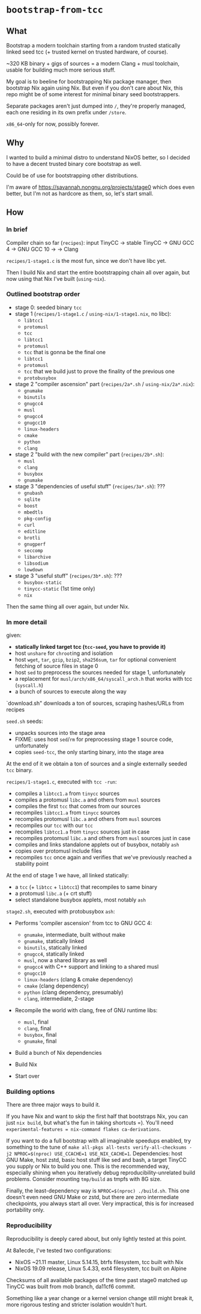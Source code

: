 # `bootstrap-from-tcc`

## What

Bootstrap a modern toolchain
starting from a random trusted statically linked seed tcc
(+ trusted kernel on trusted hardware, of course).

~320 KB binary + gigs of sources = a modern Clang + musl toolchain,
usable for building much more serious stuff.

My goal is to beeline for bootstrapping Nix package manager,
then bootstrap Nix again using Nix.
But even if you don't care about Nix,
this repo might be of some interest for minimal binary seed bootstrappers.

Separate packages aren't just dumped into `/`, they're properly managed,
each one residing in its own prefix under `/store`.

`x86_64`-only for now, possibly forever.

## Why

I wanted to build a minimal distro to understand NixOS better,
so I decided to have a decent trusted binary core bootstrap as well.

Could be of use for bootstrapping other distributions.

I'm aware of https://savannah.nongnu.org/projects/stage0 which does even better,
but I'm not as hardcore as them, so, let's start small.

## How

### In brief

Compiler chain so far (`recipes`):
input TinyCC -> stable TinyCC -> GNU GCC 4 -> GNU GCC 10 -> -> Clang

`recipes/1-stage1.c` is the most fun, since we don't have libc yet.

Then I build Nix and start the entire bootstrapping chain all over again,
but now using that Nix I've built (`using-nix`).

### Outlined bootstrap order

* stage 0: seeded binary `tcc`
* stage 1 (`recipes/1-stage1.c` / `using-nix/1-stage1.nix`, no libc):
  * `libtcc1`
  * `protomusl`
  * `tcc`
  * `libtcc1`
  * `protomusl`
  * `tcc` that is gonna be the final one
  * `libtcc1`
  * `protomusl`
  * `tcc` that we build just to prove the finality of the previous one
  * `protobusybox`
* stage 2 "compiler ascension" part (`recipes/2a*.sh` / `using-nix/2a*.nix`):
  * `gnumake`
  * `binutils`
  * `gnugcc4`
  * `musl`
  * `gnugcc4`
  * `gnugcc10`
  * `linux-headers`
  * `cmake`
  * `python`
  * `clang`
* stage 2 "build with the new compiler" part (`recipes/2b*.sh`):
  * `musl`
  * `clang`
  * `busybox`
  * `gnumake`
* stage 3 "dependencies of useful stuff" (`recipes/3a*.sh`): ???
  * `gnubash`
  * `sqlite`
  * `boost`
  * `mbedtls`
  * `pkg-config`
  * `curl`
  * `editline`
  * `brotli`
  * `gnugperf`
  * `seccomp`
  * `libarchive`
  * `libsodium`
  * `lowdown`
* stage 3 "useful stuff" (`recipes/3b*.sh`): ???
  * `busybox-static`
  * `tinycc-static` (1st time only)
  * `nix`

Then the same thing all over again, but under Nix.

### In more detail

given:

* **statically linked target tcc (`tcc-seed`, you have to provide it)**
* host `unshare` for `chroot`ing and isolation
* host `wget`, `tar`, `gzip`, `bzip2`, `sha256sum`, `tar`
  for optional convenient fetching of source files in stage 0
* host `sed` to preprocess the sources needed for stage 1, unfortunately
* a replacement for `musl/arch/x86_64/syscall_arch.h` that works with tcc
  (`syscall.h`)
* a bunch of sources to execute along the way

`download.sh" downloads a ton of sources, scraping hashes/URLs from recipes

`seed.sh` seeds:

* unpacks sources into the stage area
* FIXME: uses host `sed`/`rm` for preprocessing stage 1 source code,
  unfortunately
* copies `seed-tcc`, the only starting binary, into the stage area

At the end of it we obtain
a ton of sources and a single externally seeded `tcc` binary.

`recipes/1-stage1.c`, executed with `tcc -run`:

* compiles a `libtcc1.a` from `tinycc` sources
* compiles a protomusl `libc.a` and others from `musl` sources
* compiles the first `tcc` that comes from our sources
* recompiles `libtcc1.a` from `tinycc` sources
* recompiles protomusl `libc.a` and others from `musl` sources
* recompiles our `tcc` with our `tcc`
* recompiles `libtcc1.a` from `tinycc` sources just in case
* recompiles protomusl `libc.a` and others from `musl` sources just in case
* compiles and links standalone applets out of busybox, notably `ash`
* copies over protomusl include files
* recompiles `tcc` once again
  and verifies that we've previously reached a stability point

At the end of stage 1 we have, all linked statically:

* a `tcc` (+ `libtcc` + `libtcc1`) that recompiles to same binary
* a protomusl `libc.a` (+ crt stuff)
* select standalone busybox applets, most notably `ash`

`stage2.sh`, executed with protobusybox `ash`:

* Performs 'compiler ascension' from tcc to GNU GCC 4:
  * `gnumake`, intermediate, built without make
  * `gnumake`, statically linked
  * `binutils`, statically linked
  * `gnugcc4`, statically linked
  * `musl`, now a shared library as well
  * `gnugcc4` with C++ support and linking to a shared musl
  * `gnugcc10`
  * `linux-headers` (clang & cmake dependency)
  * `cmake` (clang dependency)
  * `python` (clang dependency, presumably)
  * `clang`, intermediate, 2-stage

* Recompile the world with clang, free of GNU runtime libs:
  * `musl`, final
  * `clang`, final
  * `busybox`, final
  * `gnumake`, final

* Build a bunch of Nix dependencies
* Build Nix

* Start over

### Building options

There are three major ways to build it.

If you have Nix and want to skip the first half that bootstraps Nix,
you can just `nix build`, but what's the fun in taking shortcuts =).
You'll need `experimental-features = nix-command flakes ca-derivations`.

If you want to do a full bootstrap with all imaginable speedups enabled,
try something to the tune of
`make all-pkgs all-tests verify-all-checksums -j2 NPROC=$(nproc) USE_CCACHE=1 USE_NIX_CACHE=1`.
Dependencies: host GNU Make, host zstd, basic host stuff like sed and bash,
a target TinyCC you supply or Nix to build you one.
This is the recommended way, especially shining when you
iteratively debug reproducibility-unrelated build problems.
Consider mounting `tmp/build` as tmpfs with 8G size.

Finally, the least-dependency way is `NPROC=$(nproc) ./build.sh`.
This one doesn't even need GNU Make or zstd,
but there are zero intermediate checkpoints, you always start all over.
Very impractical, this is for increased portability only.

### Reproducibility

Reproducibility is deeply cared about, but only lightly tested at this point.

At 8a1ecde, I've tested two configurations:

* NixOS ~21.11 master, Linux 5.14.15, btrfs filesystem, tcc built with Nix
* NixOS 19.09 release, Linux 5.4.33, ext4 filesystem, tcc built on Alpine

Checksums of all available packages of the time past stage0 matched up
TinyCC was built from mob branch, da11cf6 commit.

Something like a year change or a kernel version change still might break it,
more rigorous testing and stricter isolation wouldn't hurt.

